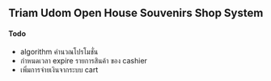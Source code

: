 ## Triam Udom Open House Souvenirs Shop System

#### Todo

- algorithm คำนวณโปรโมชั่น
- กำหนดเวลา expire รายการสินค้า ของ cashier
- เพิ่มการจ่ายเงินจากระบบ cart